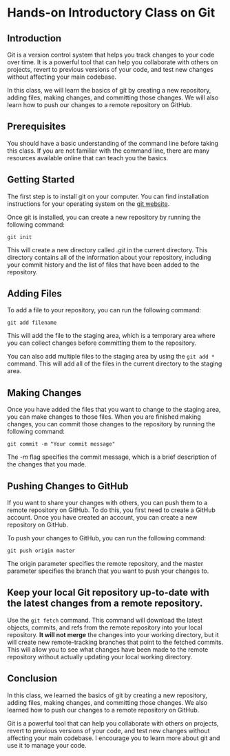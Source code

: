# Hands-on Introductory Class on Git

## Introduction

Git is a version control system that helps you track changes to your code over time. It is a powerful tool that can help you collaborate with others on projects, revert to previous versions of your code, and test new changes without affecting your main codebase.

In this class, we will learn the basics of git by creating a new repository, adding files, making changes, and committing those changes. We will also learn how to push our changes to a remote repository on GitHub.

## Prerequisites

You should have a basic understanding of the command line before taking this class. If you are not familiar with the command line, there are many resources available online that can teach you the basics.

## Getting Started

The first step is to install git on your computer. You can find installation instructions for your operating system on the [git website](https://git-scm.com/book/en/v2/Getting-Started-Installing-Git).

Once git is installed, you can create a new repository by running the following command:

```git init```

This will create a new directory called *.git* in the current directory. This directory contains all of the information about your repository, including your commit history and the list of files that have been added to the repository.

## Adding Files
To add a file to your repository, you can run the following command:

```git add filename```

This will add the file to the staging area, which is a temporary area where you can collect changes before committing them to the repository.

You can also add multiple files to the staging area by using the ```git add *``` command. This will add all of the files in the current directory to the staging area.

## Making Changes
Once you have added the files that you want to change to the staging area, you can make changes to those files. When you are finished making changes, you can commit those changes to the repository by running the following command:

```git commit -m "Your commit message"```

The *-m* flag specifies the commit message, which is a brief description of the changes that you made.

## Pushing Changes to GitHub
If you want to share your changes with others, you can push them to a remote repository on GitHub. To do this, you first need to create a GitHub account. Once you have created an account, you can create a new repository on GitHub.

To push your changes to GitHub, you can run the following command:

```git push origin master```

The origin parameter specifies the remote repository, and the master parameter specifies the branch that you want to push your changes to.

## Keep your local Git repository up-to-date with the latest changes from a remote repository.

Use the ```git fetch``` command. This command will download the latest objects, commits, and refs from the remote repository into your local repository. **It will not merge** the changes into your working directory, but it will create new remote-tracking branches that point to the fetched commits. This will allow you to see what changes have been made to the remote repository without actually updating your local working directory.

## Conclusion
In this class, we learned the basics of git by creating a new repository, adding files, making changes, and committing those changes. We also learned how to push our changes to a remote repository on GitHub.

Git is a powerful tool that can help you collaborate with others on projects, revert to previous versions of your code, and test new changes without affecting your main codebase. I encourage you to learn more about git and use it to manage your code.